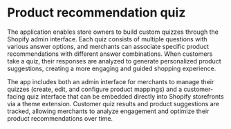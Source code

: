 # Product recommendation quiz

The application enables store owners to build custom quizzes through the Shopify admin interface. Each quiz consists of multiple questions with various answer options, and merchants can associate specific product recommendations with different answer combinations. When customers take a quiz, their responses are analyzed to generate personalized product suggestions, creating a more engaging and guided shopping experience.

The app includes both an admin interface for merchants to manage their quizzes (create, edit, and configure product mappings) and a customer-facing quiz interface that can be embedded directly into Shopify storefronts via a theme extension. Customer quiz results and product suggestions are tracked, allowing merchants to analyze engagement and optimize their product recommendations over time.
